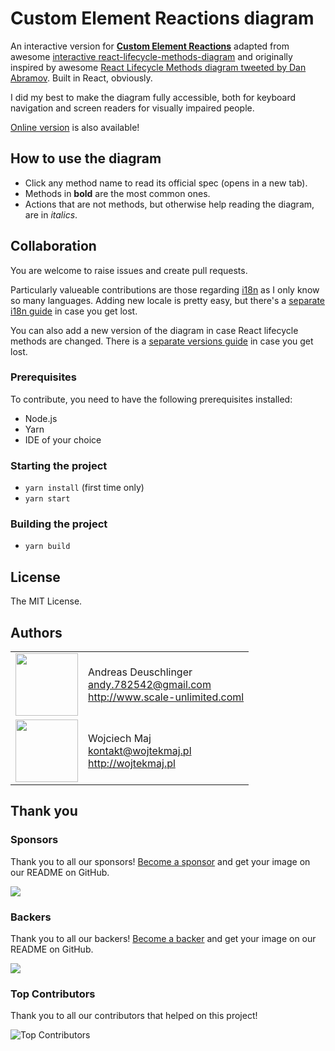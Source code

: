 # Custom Element Reactions diagram

An interactive version for [**Custom Element Reactions**](https://html.spec.whatwg.org/multipage/custom-elements.html#custom-element-reactions) adapted from awesome [interactive react-lifecycle-methods-diagram](https://andyogo.github.io/custom-element-reactions-diagram/) and originally inspired by awesome [React Lifecycle Methods diagram tweeted by Dan Abramov](https://twitter.com/dan_abramov/status/981712092611989509). Built in React, obviously.

I did my best to make the diagram fully accessible, both for keyboard navigation and screen readers for visually impaired people.

[Online version](https://andyogo.github.io/custom-element-reactions-diagram/) is also available!

## How to use the diagram

* Click any method name to read its official spec (opens in a new tab).
* Methods in **bold** are the most common ones.
* Actions that are not methods, but otherwise help reading the diagram, are in *italics*.

## Collaboration

You are welcome to raise issues and create pull requests.

Particularly valueable contributions are those regarding [i18n](https://en.wikipedia.org/wiki/i18n) as I only know so many languages. Adding new locale is pretty easy, but there's a [separate i18n guide](/src/i18n/README.md) in case you get lost.

You can also add a new version of the diagram in case React lifecycle methods are changed. There is a [separate versions guide](/src/versions/README.md) in case you get lost.

### Prerequisites

To contribute, you need to have the following prerequisites installed:

* Node.js
* Yarn
* IDE of your choice

### Starting the project

* `yarn install` (first time only)
* `yarn start`

### Building the project

* `yarn build`

## License

The MIT License.

## Authors

<table>
  <tr>
    <td>
      <img src="https://github.com/AndyOGo.png?s=100" width="100">
    </td>
    <td>
      Andreas Deuschlinger<br />
      <a href="mailto:andy.782542@gmail.com">andy.782542@gmail.com</a><br />
      <a href="http://www.scale-unlimited.com">http://www.scale-unlimited.coml</a>
    </td>
  </tr>
  <tr>
      <td>
        <img src="https://github.com/wojtekmaj.png?s=100" width="100">
      </td>
      <td>
        Wojciech Maj<br />
        <a href="mailto:kontakt@wojtekmaj.pl">kontakt@wojtekmaj.pl</a><br />
        <a href="http://wojtekmaj.pl">http://wojtekmaj.pl</a>
      </td>
    </tr>
</table>

## Thank you

### Sponsors

Thank you to all our sponsors! [Become a sponsor](https://opencollective.com/react-lifecycle-methods-diagram#sponsor) and get your image on our README on GitHub.

<a href="https://opencollective.com/react-lifecycle-methods-diagram#sponsors" target="_blank"><img src="https://opencollective.com/react-calendar/sponsors.svg?width=890"></a>

### Backers

Thank you to all our backers! [Become a backer](https://opencollective.com/react-lifecycle-methods-diagram#backer) and get your image on our README on GitHub.

<a href="https://opencollective.com/react-calendar#backers" target="_blank"><img src="https://opencollective.com/react-lifecycle-methods-diagram/backers.svg?width=890"></a>

### Top Contributors

Thank you to all our contributors that helped on this project!

![Top Contributors](https://opencollective.com/react-lifecycle-methods-diagram/contributors.svg?width=890&button=false)

